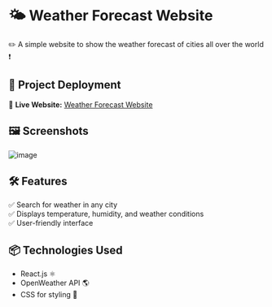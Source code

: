 # 🌤️ Weather Forecast Website  

✏️ A simple website to show the weather forecast of cities all over the world ❗  

## 🚀 Project Deployment  
🔗 **Live Website:** [Weather Forecast Website](https://2kego-weather-website.netlify.app/)  

## 🖼️ Screenshots
![image](https://github.com/user-attachments/assets/d1ded743-b012-460e-814a-103ebd0e1412)

## 🛠️ Features  
✅ Search for weather in any city  
✅ Displays temperature, humidity, and weather conditions  
✅ User-friendly interface  

## 📦 Technologies Used  
- React.js ⚛️  
- OpenWeather API 🌎  
- CSS for styling 🎨  
